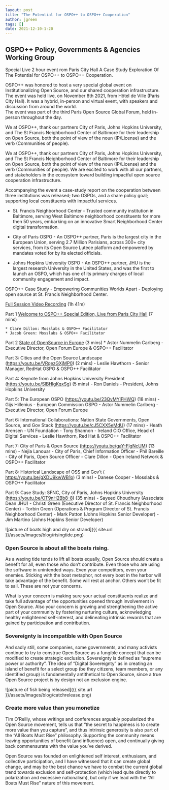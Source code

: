```yaml
---
layout: post
title: "The Potential for OSPO++ to OSPO++ Cooperation"
author: jgreen
tags: []
date: 2021-12-10-1-20
---
```


## OSPO++ Policy, Governments & Agencies Working Group 
Special Live 2 hour event rom Paris City Hall
A Case Study Exploration Of The Potential for OSPO++ to OSPO++ Cooperation.

OSPO++ was honored to host a very special global event on Institutionalizing Open Source, and our shared cooperation infrastructure.
The event was held live, on November 8th 2021, from Hôtel de Ville (Paris City Hall).
It was a hybrid, in-person and virtual event, with speakers and discussion from around the world.  
The event was part of the third Paris Open Source Global Forum, held in-person throughout the day.

We at OSPO++, thank our partners City of Paris, Johns Hopkins University, and The St Francis Neighborhood Center of Baltimore for their leadership on Open Source, both the point of view of the noun (IP/License) and the verb (Communities of people).

We at OSPO++, thank our partners City of Paris, Johns Hopkins University, and The St Francis Neighborhood Center of Baltimore for their leadership on Open Source, both the point of view of the noun (IP/License) and the verb (Communities of people).
We are excited to work with all our partners, and stakeholders in the ecosystem toward building impactful open source cooperation infrastructure. 

Accompanying the event a case-study report on the cooperation between three institutions was released; two OSPOs, and a share policy goal; supporting local constituents with impactful services.

- St. Francis Neighborhood Center - Trusted community institution in Baltimore, serving West Baltimore neighborhood constituents for more then 50 years, embarking on an innovative Smart Neighborhood Center digital transformation.

- City of Paris OSPO - An OSPO++ partner, Paris is the largest city in the European Union, serving 2.7 Million Parisians, across 300+ city services, from its Open Source Lutece platform and empowered by mandates  voted for by its elected officials.

- Johns Hopkins University OSPO - An OSPO++ partner, JHU is the largest research University in the United States, and was the first to launch an OSPO, which has one of its primary charges of local community engagement and impact.

OSPO++ Case Study -  Empowering Communities Worlds Apart - Deploying open source at St. Francis Neighborhood Center. 

[Full Session Video Recording](https://youtu.be/oGtCEPy2_-Y) (1h 41m)

Part 1  [Welcome to OSPO++ Special Edition, Live from Paris City Hall](https://youtu.be/eP9c4ogMAXI) (7 mins)

	* Clare Dillon: Mosslabs & OSPO++ Facilitator 
	* Jacob Green: Mosslabs & OSPO++ Facilitator 

Part 2  [State of OpenSource in Europe](https://youtu.be/TZoDm3-EZxc) (3 mins)
	* Astor Nummelin Carlberg - Executive Director, Open Forum Europe & OSPO++ Facilitator 
		
Part 3:  Cities and the Open Source Landscape (https://youtu.be/VRqezGXjMP0) (2 mins)
		- Leslie Hawthorn - Senior Manager, RedHat OSPO & OSPO++ Facilitator 
		
Part 4:  Keynote from Johns Hopkins University President (https://youtu.be/SlBHlgKqxSg) (5 mins)
		- Ron Daniels - President, Johns Hopkins University
		
Part 5:  The European OSPO (https://youtu.be/23QvMYlFHWQ) (18 mins)
		- Gijs Hillenius - European Commission OSPO
		- Astor Nummelin Carlberg - Executive Director, Open Forum Europe

Part 6:    International Collaborations:  Nation State Governments, Open Source, and Gov Stack (https://youtu.be/cJ5CXX5eMdU) (17 mins)
		- Heath Arensen - UN Foundation
		- Tony Shannon - Ireland CIO Office, Head of Digital Services 
    - Leslie Hawthorn, Red Hat & OSPO++ Facilitator 

Part 7:  City of Paris & Open Source (https://youtu.be/gaY-FlgNcUM) (13 mins)
		- Nejia Lanouar - City of Paris, Chief Information Officer
		- Phil Bareille - City of Paris, Open Source Officer
		- Clare Dillon - Open Ireland Network & OSPO++ Facilitator

Part 8:  Historical Landscape of  OSS and Gov’t  (	https://youtu.be/gXDU9kwWB1o) (3 mins)
		- Danese Cooper - Mosslabs & OSPO++ Facilitator 
	
Part 9:   Case Study:  SFNC, City of Paris, Johns Hopkins University (https://youtu.be/OT9nH2Bb8-8) (35 mins)
		- Sayeed Choudhury (Associate Dean JHU) 
		- Christi Green (Executive Director of St. Francis Neighborhood Center)
		- Torbin Green (Operations & Program Director of St. Francis Neighborhood Center)
    - Mark Patton (Johns Hopkins Senior Developer) 
		- Jim Martino (Johns Hopkins Senior Developer) 


![picture of boats high and dry on strand]({{ site.url }}/assets/images/blog/risingtide.png)

### Open Source is about all the boats rising.


As a waxing tide tends to lift all boats equally, Open Source should create a benefit for all, even those who don’t contribute. Even those who are using the software in unintended ways. Even your competitors, even your enemies. Sticking with the boat metaphor, not every boat in the harbor will take advantage of the benefit. Some will rest at anchor. Others won’t be fit to sail. These are not your concerns.


What is your concern is making sure your actual constituents realize and take full advantage of the opportunities opened through involvement in Open Source. Also your concern is growing and strengthening the active part of your community by fostering nurturing culture, acknowledging healthy enlightened self-interest, and delineating intrinsic rewards that are gained by participation and contribution.

### Sovereignty is incompatible with Open Source


And sadly still, some companies, some governments, and many activists continue to try to construe Open Source as a fungible concept that can be modified to create strategic exclusion. Sovereignty is defined as “supreme power or authority”. The idea of “Digital Sovereignty” as in creating an island of benefit for a select group (be they citizens, team members, or any identified group) is fundamentally antithetical to Open Source, since a true Open Source project is by design not an exclusion engine.

![picture of fish being released]({{ site.url }}/assets/images/blog/catchrelease.png)


### Create more value than you monetize

Tim O’Reilly, whose writings and conferences arguably popularized the Open Source movement, tells us that “the secret to happiness is to create more value than you capture”, and thus intrinsic generosity is also part of the “All Boats Must Rise” philosophy. Supporting the community means leaving opportunities of benefit (and influence) open, and continually giving back commensurate with the value you’ve derived.

Open Source was founded on enlightened self interest, enthusiasm, and collective participation, and I have witnessed that it can create global change, and may be the best chance we have to combat the current global trend towards exclusion and self-protection (which lead quite directly to polarization and excessive nationalism), but only if we lead with the “All Boats Must Rise” nature of this movement.
